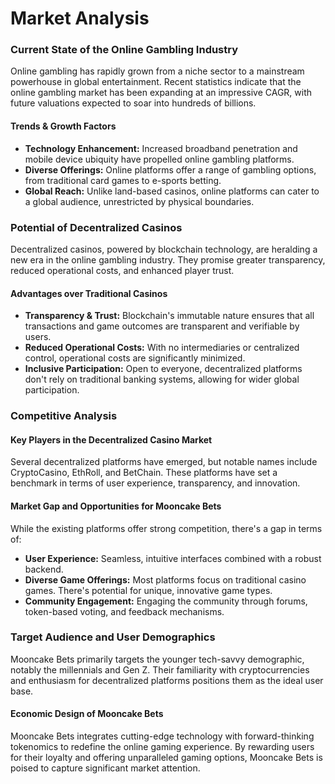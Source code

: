 # Market Analysis

### **Current State of the Online Gambling Industry**

Online gambling has rapidly grown from a niche sector to a mainstream powerhouse in global entertainment. Recent statistics indicate that the online gambling market has been expanding at an impressive CAGR, with future valuations expected to soar into hundreds of billions.

#### **Trends & Growth Factors**

* **Technology Enhancement:** Increased broadband penetration and mobile device ubiquity have propelled online gambling platforms.
* **Diverse Offerings:** Online platforms offer a range of gambling options, from traditional card games to e-sports betting.
* **Global Reach:** Unlike land-based casinos, online platforms can cater to a global audience, unrestricted by physical boundaries.

### **Potential of Decentralized Casinos**

Decentralized casinos, powered by blockchain technology, are heralding a new era in the online gambling industry. They promise greater transparency, reduced operational costs, and enhanced player trust.

#### **Advantages over Traditional Casinos**

* **Transparency & Trust:** Blockchain's immutable nature ensures that all transactions and game outcomes are transparent and verifiable by users.
* **Reduced Operational Costs:** With no intermediaries or centralized control, operational costs are significantly minimized.
* **Inclusive Participation:** Open to everyone, decentralized platforms don't rely on traditional banking systems, allowing for wider global participation.

### **Competitive Analysis**

#### **Key Players in the Decentralized Casino Market**

Several decentralized platforms have emerged, but notable names include CryptoCasino, EthRoll, and BetChain. These platforms have set a benchmark in terms of user experience, transparency, and innovation.

#### **Market Gap and Opportunities for Mooncake Bets**

While the existing platforms offer strong competition, there's a gap in terms of:

* **User Experience:** Seamless, intuitive interfaces combined with a robust backend.
* **Diverse Game Offerings:** Most platforms focus on traditional casino games. There's potential for unique, innovative game types.
* **Community Engagement:** Engaging the community through forums, token-based voting, and feedback mechanisms.

### **Target Audience and User Demographics**

Mooncake Bets primarily targets the younger tech-savvy demographic, notably the millennials and Gen Z. Their familiarity with cryptocurrencies and enthusiasm for decentralized platforms positions them as the ideal user base.

#### **Economic Design of Mooncake Bets**

Mooncake Bets integrates cutting-edge technology with forward-thinking tokenomics to redefine the online gaming experience. By rewarding users for their loyalty and offering unparalleled gaming options, Mooncake Bets is poised to capture significant market attention.
